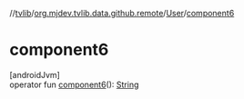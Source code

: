 //[tvlib](../../../index.md)/[org.mjdev.tvlib.data.github.remote](../index.md)/[User](index.md)/[component6](component6.md)

# component6

[androidJvm]\
operator fun [component6](component6.md)(): [String](https://kotlinlang.org/api/latest/jvm/stdlib/kotlin/-string/index.html)
